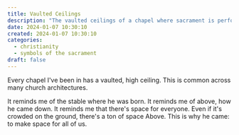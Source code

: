 ```yaml
---
title: Vaulted Ceilings
description: "The vaulted ceilings of a chapel where sacrament is performed reminds me of the purpose of the sacrament: to help us return to Him."
date: 2024-01-07 10:30:10
created: 2024-01-07 10:30:10
categories:
  - christianity
  - symbols of the sacrament
draft: false
---
```

Every chapel I've been in has a vaulted, high ceiling. This is common across many church architectures. 

It reminds me of the stable where he was born. It reminds me of above, how he came down. It reminds me that there's space for everyone. Even if it's crowded on the ground, there's a ton of space Above. This is why he came: to make space for all of us. 